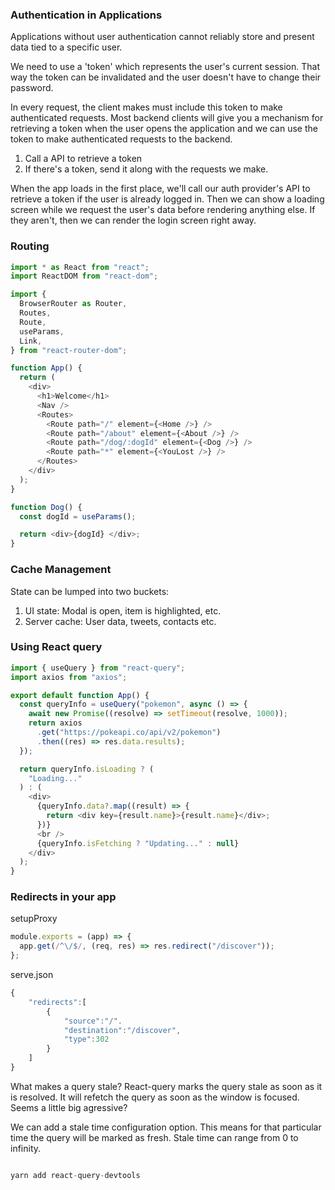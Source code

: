 ### Authentication in Applications

Applications without user authentication cannot reliably store
and present data tied to a specific
user.

We need to use a 'token' which represents the user's current session. That way the token can be invalidated and the user doesn't have to change their password.

In every request, the client makes must include this token to make authenticated requests. Most backend clients will give you a mechanism for retrieving a token when the user opens the application and we can use the token to make authenticated requests to the backend.

1. Call a API to retrieve a token
2. If there's a token, send it along with the requests we make.

When the app loads in the first place, we'll call our auth provider's API to retrieve a token if the user is already logged in. Then we can show a loading screen while we request the user's data before rendering anything else. If they aren't, then we can render the login screen right away.

### Routing

```javascript
import * as React from "react";
import ReactDOM from "react-dom";

import {
  BrowserRouter as Router,
  Routes,
  Route,
  useParams,
  Link,
} from "react-router-dom";

function App() {
  return (
    <div>
      <h1>Welcome</h1>
      <Nav />
      <Routes>
        <Route path="/" element={<Home />} />
        <Route path="/about" element={<About />} />
        <Route path="/dog/:dogId" element={<Dog />} />
        <Route path="*" element={<YouLost />} />
      </Routes>
    </div>
  );
}

function Dog() {
  const dogId = useParams();

  return <div>{dogId} </div>;
}
```

### Cache Management

State can be lumped into two buckets:

1. UI state: Modal is open, item is highlighted, etc.
2. Server cache: User data, tweets, contacts etc.

### Using React query

```javascript
import { useQuery } from "react-query";
import axios from "axios";

export default function App() {
  const queryInfo = useQuery("pokemon", async () => {
    await new Promise((resolve) => setTimeout(resolve, 1000));
    return axios
      .get("https://pokeapi.co/api/v2/pokemon")
      .then((res) => res.data.results);
  });

  return queryInfo.isLoading ? (
    "Loading..."
  ) : (
    <div>
      {queryInfo.data?.map((result) => {
        return <div key={result.name}>{result.name}</div>;
      })}
      <br />
      {queryInfo.isFetching ? "Updating..." : null}
    </div>
  );
}
```

### Redirects in your app

setupProxy

```javascript
module.exports = (app) => {
  app.get(/^\/$/, (req, res) => res.redirect("/discover"));
};
```

serve.json

```javascript
{
    "redirects":[
        {
            "source":"/".
            "destination":"/discover",
            "type":302
        }
    ]
}
```





What makes a query stale? React-query marks the query stale as soon as it
is resolved. It will refetch the query as soon as the window is focused.
Seems a little big agressive?

We can add a stale time configuration option. This means for that particular
time the query will be marked as fresh.
Stale time can range from 0 to infinity.

```javascript

yarn add react-query-devtools

```
